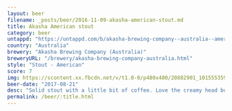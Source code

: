 ```yaml
---
layout: beer
filename: _posts/beer/2016-11-09-akasha-american-stout.md
title: Akasha American stout
category: beer
untappd: "https://untappd.com/b/akasha-brewing-company--australia--american-stout/2192560"
country: "Australia"
brewery: "Akasha Brewing Company (Australia)"
breweryURL: "/brewery/akasha-brewing-company-australia.html"
style: "Stout - American"
score: 7
img: https://scontent.xx.fbcdn.net/v/t1.0-0/p480x480/20882901_10155535939953745_8410300835262596687_n.jpg?oh=3d3a90910aa3817edf90cf2f2442d993&oe=5B41B247
beer-date: "2017-08-21"
desc: "Solid stout with a little bit of coffee. Love the creamy head but that doesn't carry through to the liquid"
permalink: /beer/:title.html
---
```

